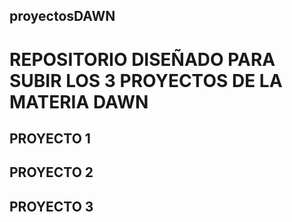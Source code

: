 ## proyectosDAWN


# REPOSITORIO DISEÑADO PARA SUBIR LOS 3 PROYECTOS DE LA MATERIA DAWN

## PROYECTO 1


## PROYECTO 2


## PROYECTO 3

